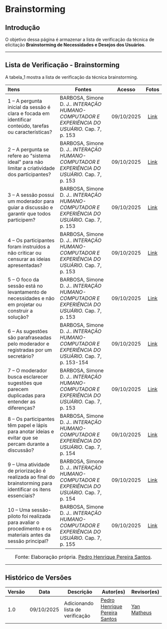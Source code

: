 # Brainstorming

## Introdução

O objetivo dessa página é armazenar a lista de verificação da técnica de elicitação **Brainstorming de Necessidades e Desejos dos Usuários**.

---

## Lista de Verificação - Brainstorming

A tabela_1 mostra a lista de verificação da técnica brainstorming.

| Itens                                                                                                        | Fontes                                                                                            |   Acesso   |                Fotos                |
| :----------------------------------------------------------------------------------------------------------- | ------------------------------------------------------------------------------------------------- | :--------: | :---------------------------------: |
| 1 – A pergunta inicial da sessão é clara e focada em identificar conteúdo, tarefas ou características?       | BARBOSA, Simone D. J.. _INTERAÇÃO HUMANO-COMPUTADOR E EXPERIÊNCIA DO USUÁRIO._ Cap. 7, p. 153     | 09/10/2025 | [Link](https://postimg.cc/Ffm8gbMy) |
| 2 – A pergunta se refere ao "sistema ideal" para não limitar a criatividade dos participantes?               | BARBOSA, Simone D. J.. _INTERAÇÃO HUMANO-COMPUTADOR E EXPERIÊNCIA DO USUÁRIO._ Cap. 7, p. 153     | 09/10/2025 | [Link](https://postimg.cc/fJm82tjc) |
| 3 – A sessão possui um moderador para guiar a discussão e garantir que todos participem?                     | BARBOSA, Simone D. J.. _INTERAÇÃO HUMANO-COMPUTADOR E EXPERIÊNCIA DO USUÁRIO._ Cap. 7, p. 153     | 09/10/2025 | [Link](https://postimg.cc/hfWrd4W7) |
| 4 – Os participantes foram instruídos a não criticar ou censurar as ideias apresentadas?                     | BARBOSA, Simone D. J.. _INTERAÇÃO HUMANO-COMPUTADOR E EXPERIÊNCIA DO USUÁRIO._ Cap. 7, p. 153     | 09/10/2025 | [Link](https://postimg.cc/hJ58Pc1L) |
| 5 – O foco da sessão está no levantamento de necessidades e não em projetar ou construir a solução?          | BARBOSA, Simone D. J.. _INTERAÇÃO HUMANO-COMPUTADOR E EXPERIÊNCIA DO USUÁRIO._ Cap. 7, p. 153     | 09/10/2025 | [Link](https://postimg.cc/SjDgwFwm) |
| 6 – As sugestões são parafraseadas pelo moderador e registradas por um secretário?                           | BARBOSA, Simone D. J.. _INTERAÇÃO HUMANO-COMPUTADOR E EXPERIÊNCIA DO USUÁRIO._ Cap. 7, p. 153-154 | 09/10/2025 | [Link](https://postimg.cc/SJHfhyV7) |
| 7 – O moderador busca esclarecer sugestões que parecem duplicadas para entender as diferenças?               | BARBOSA, Simone D. J.. _INTERAÇÃO HUMANO-COMPUTADOR E EXPERIÊNCIA DO USUÁRIO._ Cap. 7, p. 153     | 09/10/2025 | [Link](https://postimg.cc/zynKYTVQ) |
| 8 – Os participantes têm papel e lápis para anotar ideias e evitar que se percam durante a discussão?        | BARBOSA, Simone D. J.. _INTERAÇÃO HUMANO-COMPUTADOR E EXPERIÊNCIA DO USUÁRIO._ Cap. 7, p. 154     | 09/10/2025 | [Link](https://postimg.cc/8jvrLLBh) |
| 9 – Uma atividade de priorização é realizada ao final do brainstorming para identificar os itens essenciais? | BARBOSA, Simone D. J.. _INTERAÇÃO HUMANO-COMPUTADOR E EXPERIÊNCIA DO USUÁRIO._ Cap. 7, p. 154     | 09/10/2025 | [Link](https://postimg.cc/30mJ0F5h) |
| 10 – Uma sessão-piloto foi realizada para avaliar o procedimento e os materiais antes da sessão principal?   | BARBOSA, Simone D. J.. _INTERAÇÃO HUMANO-COMPUTADOR E EXPERIÊNCIA DO USUÁRIO._ Cap. 7, p. 155     | 09/10/2025 | [Link](https://postimg.cc/Z9QTfMJT) |

<font size="3"><p align="center">Fonte: Elaboração própria. [Pedro Henrique Pereira Santos](https://github.com/PedroHenriqueSantos).</p></font>

---

## Histórico de Versões

| Versão | Data       | Descrição                        | Autor(es)                                                         | Revisor(es)                                      |
| ------ | ---------- | -------------------------------- | ----------------------------------------------------------------- | ------------------------------------------------ |
| 1.0    | 09/10/2025 | Adicionando lista de verificação | [Pedro Henrique Pereira Santos](https://github.com/pedrohpsantos) | [Yan Matheus](https://github.com/Yanmatheus0812) |
